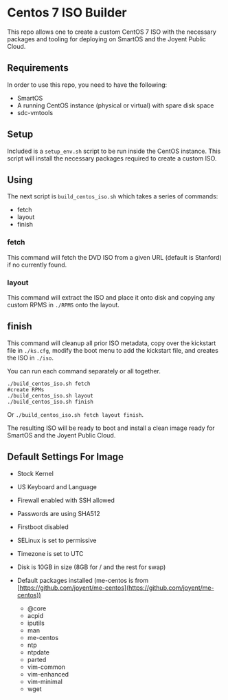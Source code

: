 # Centos 7 ISO Builder

This repo allows one to create a custom CentOS 7 ISO with the necessary packages and
tooling for deploying on SmartOS and the Joyent Public Cloud.

## Requirements

In order to use this repo, you need to have the following:

 * SmartOS
 * A running CentOS instance (physical or virtual) with spare disk space
 * sdc-vmtools

## Setup

Included is a `setup_env.sh` script to be run inside the CentOS instance.  This
script will install the necessary packages required to create a custom ISO.

## Using

The next script is `build_centos_iso.sh` which takes a series of commands:

 * fetch
 * layout
 * finish

### fetch
This command will fetch the DVD ISO from a given URL (default is Stanford) if
no currently found.

### layout
This command will extract the ISO and place it onto disk and copying any
custom RPMS in `./RPMS` onto the layout.

## finish
This command will cleanup all prior ISO metadata, copy over the kickstart file
in `./ks.cfg`, modify the boot menu to add the kickstart file, and
creates the ISO in `./iso`.

You can run each command separately or all together.

```
./build_centos_iso.sh fetch
#create RPMs
./build_centos_iso.sh layout
./build_centos_iso.sh finish
```

Or `./build_centos_iso.sh fetch layout finish`.

The resulting ISO will be ready to boot and install a clean image ready for
SmartOS and the Joyent Public Cloud.

## Default Settings For Image

* Stock Kernel
* US Keyboard and Language
* Firewall enabled with SSH allowed
* Passwords are using SHA512
* Firstboot disabled
* SELinux is set to permissive
* Timezone is set to UTC
* Disk is 10GB in size (8GB for / and the rest for swap)
* Default packages installed (me-centos
is from [https://github.com/joyent/me-centos](https://github.com/joyent/me-centos))


   * @core
   * acpid
   * iputils
   * man
   * me-centos
   * ntp
   * ntpdate
   * parted
   * vim-common
   * vim-enhanced
   * vim-minimal
   * wget
